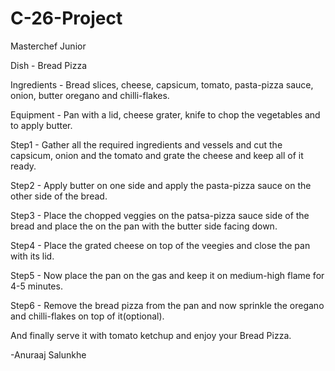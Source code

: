 # C-26-Project
Masterchef Junior 

Dish - Bread Pizza

Ingredients - Bread slices, cheese, capsicum, tomato, pasta-pizza sauce, onion, butter oregano and chilli-flakes.

Equipment - Pan with a lid, cheese grater, knife to chop the vegetables and to apply butter.

Step1 - Gather all the required ingredients and vessels and cut the capsicum, onion and the tomato and grate the cheese and keep all of it ready.

Step2 - Apply butter on one side and apply the pasta-pizza sauce on the other side of the bread.

Step3 - Place the chopped veggies on the patsa-pizza sauce side of the bread and place the  on the pan with    the butter side facing down.

Step4 - Place the grated cheese on top of the veegies and close the pan with its lid.

Step5 - Now place the pan on the gas and keep it on medium-high flame for 4-5 minutes.

Step6 - Remove the bread pizza from the pan and now sprinkle the oregano and chilli-flakes on top of it(optional). 

And finally serve it with tomato ketchup and enjoy your Bread Pizza.

-Anuraaj Salunkhe